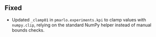 ## Fixed

- Updated `_clamp01` in `pmarlo.experiments.kpi` to clamp values with
  `numpy.clip`, relying on the standard NumPy helper instead of manual bounds
  checks.
